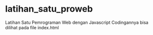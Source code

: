 # latihan_satu_proweb
 Latihan Satu Pemrograman Web dengan Javascript
 Codingannya bisa dilihat pada file index.html
